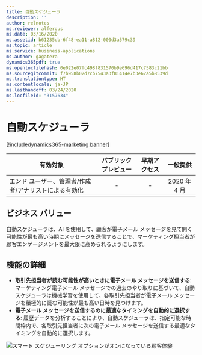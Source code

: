 ```yaml
---
title: 自動スケジューラ
description: ''
author: relnotes
ms.reviewer: alfergus
ms.date: 03/16/2020
ms.assetid: b61235db-6f48-ea11-a812-000d3a579c39
ms.topic: article
ms.service: business-applications
ms.author: gagatera
dynamics365pdf: true
ms.openlocfilehash: 0e022e07fc498f831570b9e696d417c7583c21bb
ms.sourcegitcommit: f7b958b02d7cb7543a3f81414e7b3e62a5b8539d
ms.translationtype: HT
ms.contentlocale: ja-JP
ms.lasthandoff: 03/24/2020
ms.locfileid: "3157634"
---
```

# <a name="automated-scheduler"></a>自動スケジューラ
[!include[dynamics365-marketing banner](../includes/dynamics365-marketing.md)]

| 有効対象    |  パブリック プレビュー | 早期アクセス | 一般提供 | 
| ---------- | :----------: |:----------: |:----------: |
|エンド ユーザー、管理者/作成者/アナリストによる有効化|-|-| 2020 年 4 月|


## <a name="business-value"></a>ビジネス バリュー
<!-- bv start -->
自動スケジューラは、AI を使用して、顧客が電子メール メッセージを見て開く可能性が最も高い時期にメッセージを送信することで、マーケティング担当者が顧客エンゲージメントを最大限に高められるようにします。
<!-- bv end -->



## <a name="feature-details"></a>機能の詳細
<!--feature detail start -->
- **取引先担当者が読む可能性が高いときに電子メール メッセージを送信する**: マーケティング電子メール メッセージでの過去のやり取りに基づいて、自動スケジューラは機械学習を使用して、各取引先担当者が電子メール メッセージを積極的に読む可能性が最も高い日時を見つけます。
- **電子メール メッセージを送信するのに最適なタイミングを自動的に選択する**: 履歴データを分析することにより、自動スケジューラは、指定可能な時間枠内で、各取引先担当者に次の電子メール メッセージを送信する最適なタイミングを自動的に選択します。
<!--feature detail end -->

![スマート スケジューリング オプションがオンになっている顧客体験](media/smartscheduler.png "スマート スケジューリング オプションがオンになっている顧客体験")
<!-- Picture 1 -->








